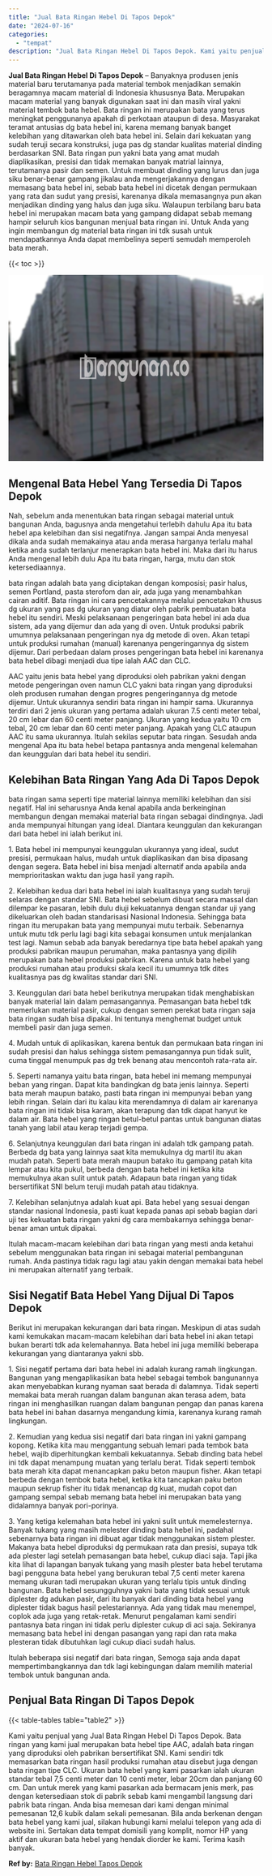 ```yaml
---
title: "Jual Bata Ringan Hebel Di Tapos Depok"
date: "2024-07-16"
categories: 
  - "tempat"
description: "Jual Bata Ringan Hebel Di Tapos Depok. Kami yaitu penjual yang Jual Bata Ringan Hebel Di Tapos Depok. Bata ringan yang kami jual merupakan bata hebel tipe AA..."
---
```


**Jual Bata Ringan Hebel Di Tapos Depok** – Banyaknya produsen jenis material baru terutamanya pada material tembok menjadikan semakin beragamnya macam material di Indonesia khususnya Bata. Merupakan macam material yang banyak digunakan saat ini dan masih viral yakni material tembok bata hebel. Bata ringan ini merupakan bata yang terus meningkat penggunanya apakah di perkotaan ataupun di desa. Masyarakat teramat antusias dg bata hebel ini, karena memang banyak banget kelebihan yang ditawarkan oleh bata hebel ini. Selain dari kekuatan yang sudah teruji secara konstruksi, juga pas dg standar kualitas material dinding berdasarkan SNI. Bata ringan pun yakni bata yang amat mudah diaplikasikan, presisi dan tidak memakan banyak matrial lainnya, terutamanya pasir dan semen. Untuk membuat dinding yang lurus dan juga siku benar-benar gampang jikalau anda mengerjakannya dengan memasang bata hebel ini, sebab bata hebel ini dicetak dengan permukaan yang rata dan sudut yang presisi, karenanya dikala memasangnya pun akan menjadikan dinding yang halus dan juga siku. Walaupun terbilang baru bata hebel ini merupakan macam bata yang gampang didapat sebab memang hampir seluruh kios bangunan menjual bata ringan ini. Untuk Anda yang ingin membangun dg material bata ringan ini tdk susah untuk mendapatkannya Anda dapat membelinya seperti semudah memperoleh bata merah.

{{< toc >}}

![Jual Bata Ringan Hebel Di Tapos Depok](/images/jual-hebel-murah-17.png)

## Mengenal Bata Hebel Yang Tersedia Di Tapos Depok

Nah, sebelum anda menentukan bata ringan sebagai material untuk bangunan Anda, bagusnya anda mengetahui terlebih dahulu Apa itu bata hebel apa kelebihan dan sisi negatifnya. Jangan sampai Anda menyesal dikala anda sudah memakainya atau anda merasa harganya terlalu mahal ketika anda sudah terlanjur menerapkan bata hebel ini. Maka dari itu harus Anda mengenal lebih dulu Apa itu bata ringan, harga, mutu dan stok ketersediaannya.

bata ringan adalah bata yang diciptakan dengan komposisi; pasir halus, semen Portland, pasta sterofom dan air, ada juga yang menambahkan cairan aditif. Bata ringan ini cara pencetakannya melalui pencetakan khusus dg ukuran yang pas dg ukuran yang diatur oleh pabrik pembuatan bata hebel itu sendiri. Meski pelaksanaan pengeringan bata hebel ini ada dua sistem, ada yang dijemur dan ada yang di oven. Untuk produksi pabrik umumnya pelaksanaan pengeringan nya dg metode di oven. Akan tetapi untuk produksi rumahan (manual) karenanya pengeringannya dg sistem dijemur. Dari perbedaan dalam proses pengeringan bata hebel ini karenanya bata hebel dibagi menjadi dua tipe ialah AAC dan CLC.

AAC yaitu jenis bata hebel yang diproduksi oleh pabrikan yakni dengan metode pengeringan oven namun CLC yakni bata ringan yang diproduksi oleh produsen rumahan dengan progres pengeringannya dg metode dijemur. Untuk ukurannya sendiri bata ringan ini hampir sama. Ukurannya terdiri dari 2 jenis ukuran yang pertama adalah ukuran 7.5 centi meter tebal, 20 cm lebar dan 60 centi meter panjang. Ukuran yang kedua yaitu 10 cm tebal, 20 cm lebar dan 60 centi meter panjang. Apakah yang CLC ataupun AAC itu sama ukurannya. Itulah sekilas seputar bata ringan. Sesudah anda mengenal Apa itu bata hebel betapa pantasnya anda mengenal kelemahan dan keunggulan dari bata hebel itu sendiri.

## Kelebihan Bata Ringan Yang Ada Di Tapos Depok

bata ringan sama seperti tipe material lainnya memiliki kelebihan dan sisi negatif. Hal ini seharusnya Anda kenal apabila anda berkeinginan membangun dengan memakai material bata ringan sebagai dindingnya. Jadi anda mempunyai hitungan yang ideal. Diantara keunggulan dan kekurangan dari bata hebel ini ialah berikut ini.

1\. Bata hebel ini mempunyai keunggulan ukurannya yang ideal, sudut presisi, permukaan halus, mudah untuk diaplikasikan dan bisa dipasang dengan segera. Bata hebel ini bisa menjadi alternatif anda apabila anda memprioritaskan waktu dan juga hasil yang rapih.

2\. Kelebihan kedua dari bata hebel ini ialah kualitasnya yang sudah teruji selaras dengan standar SNI. Bata hebel sebelum dibuat secara massal dan dilempar ke pasaran, lebih dulu diuji kekuatannya dengan standar uji yang dikeluarkan oleh badan standarisasi Nasional Indonesia. Sehingga bata ringan itu merupakan bata yang mempunyai mutu terbaik. Sebenarnya untuk mutu tdk perlu lagi bagi kita sebagai konsumen untuk menjalankan test lagi. Namun sebab ada banyak beredarnya tipe bata hebel apakah yang produksi pabrikan maupun perumahan, maka pantasnya yang dipilih merupakan bata hebel produksi pabrikan. Karena untuk bata hebel yang produksi rumahan atau produksi skala kecil itu umumnya tdk dites kualitasnya pas dg kwalitas standar dari SNI.

3\. Keunggulan dari bata hebel berikutnya merupakan tidak menghabiskan banyak material lain dalam pemasangannya. Pemasangan bata hebel tdk memerlukan material pasir, cukup dengan semen perekat bata ringan saja bata ringan sudah bisa dipakai. Ini tentunya menghemat budget untuk membeli pasir dan juga semen.

4\. Mudah untuk di aplikasikan, karena bentuk dan permukaan bata ringan ini sudah presisi dan halus sehingga sistem pemasangannya pun tidak sulit, cuma tinggal menumpuk pas dg trek benang atau mencontoh rata-rata air.

5\. Seperti namanya yaitu bata ringan, bata hebel ini memang mempunyai beban yang ringan. Dapat kita bandingkan dg bata jenis lainnya. Seperti bata merah maupun batako, pasti bata ringan ini mempunyai beban yang lebih ringan. Selain dari itu kalau kita merendamnya di dalam air karenanya bata ringan ini tidak bisa karam, akan terapung dan tdk dapat hanyut ke dalam air. Bata hebel yang ringan betul-betul pantas untuk bangunan diatas tanah yang labil atau kerap terjadi gempa.

6\. Selanjutnya keunggulan dari bata ringan ini adalah tdk gampang patah. Berbeda dg bata yang lainnya saat kita memukulnya dg martil itu akan mudah patah. Seperti bata merah maupun batako itu gampang patah kita lempar atau kita pukul, berbeda dengan bata hebel ini ketika kita memukulnya akan sulit untuk patah. Adapaun bata ringan yang tidak bersertifikat SNI belum teruji mudah patah atau tidaknya.

7\. Kelebihan selanjutnya adalah kuat api. Bata hebel yang sesuai dengan standar nasional Indonesia, pasti kuat kepada panas api sebab bagian dari uji tes kekuatan bata ringan yakni dg cara membakarnya sehingga benar-benar aman untuk dipakai.

Itulah macam-macam kelebihan dari bata ringan yang mesti anda ketahui sebelum menggunakan bata ringan ini sebagai material pembangunan rumah. Anda pastinya tidak ragu lagi atau yakin dengan memakai bata hebel ini merupakan alternatif yang terbaik.

## Sisi Negatif Bata Hebel Yang Dijual Di Tapos Depok

Berikut ini merupakan kekurangan dari bata ringan. Meskipun di atas sudah kami kemukakan macam-macam kelebihan dari bata hebel ini akan tetapi bukan berarti tdk ada kelemahannya. Bata hebel ini juga memiliki beberapa kekurangan yang diantaranya yakni sbb.

1\. Sisi negatif pertama dari bata hebel ini adalah kurang ramah lingkungan. Bangunan yang mengaplikasikan bata hebel sebagai tembok bangunannya akan menyebabkan kurang nyaman saat berada di dalamnya. Tidak seperti memakai bata merah ruangan dalam bangunan akan terasa adem, bata ringan ini menghasilkan ruangan dalam bangunan pengap dan panas karena bata hebel ini bahan dasarnya mengandung kimia, karenanya kurang ramah lingkungan.

2\. Kemudian yang kedua sisi negatif dari bata ringan ini yakni gampang kopong. Ketika kita mau menggantung sebuah lemari pada tembok bata hebel, wajib diperhitungkan kembali kekuatannya. Sebab dinding bata hebel ini tdk dapat menampung muatan yang terlalu berat. Tidak seperti tembok bata merah kita dapat menancapkan paku beton maupun fisher. Akan tetapi berbeda dengan tembok bata hebel, ketika kita tancapkan paku beton maupun sekrup fisher itu tidak menancap dg kuat, mudah copot dan gampang sempal sebab memang bata hebel ini merupakan bata yang didalamnya banyak pori-porinya.

3\. Yang ketiga kelemahan bata hebel ini yakni sulit untuk memelesternya. Banyak tukang yang masih melester dinding bata hebel ini, padahal sebenarnya bata ringan ini dibuat agar tidak menggunakan sistem plester. Makanya bata hebel diproduksi dg permukaan rata dan presisi, supaya tdk ada plester lagi setelah pemasangan bata hebel, cukup diaci saja. Tapi jika kita lihat di lapangan banyak tukang yang masih plester bata hebel terutama bagi pengguna bata hebel yang berukuran tebal 7,5 centi meter karena memang ukuran tadi merupakan ukuran yang terlalu tipis untuk dinding bangunan. Bata hebel sesungguhnya yakni bata yang tidak sesuai untuk diplester dg adukan pasir, dari itu banyak dari dinding bata hebel yang diplester tidak bagus hasil pelestariannya. Ada yang tidak mau menempel, coplok ada juga yang retak-retak. Menurut pengalaman kami sendiri pantasnya bata ringan ini tidak perlu diplester cukup di aci saja. Sekiranya memasang bata hebel ini dengan pasangan yang rapi dan rata maka plesteran tidak dibutuhkan lagi cukup diaci sudah halus.

Itulah beberapa sisi negatif dari bata ringan, Semoga saja anda dapat mempertimbangkannya dan tdk lagi kebingungan dalam memilih material tembok untuk bangunan anda.

## Penjual Bata Ringan Di Tapos Depok

{{< table-tables table="table2" >}}

Kami yaitu penjual yang Jual Bata Ringan Hebel Di Tapos Depok. Bata ringan yang kami jual merupakan bata hebel tipe AAC, adalah bata ringan yang diproduksi oleh pabrikan bersertifikat SNI. Kami sendiri tdk memasarkan bata ringan hasil produksi rumahan atau disebut juga dengan bata ringan tipe CLC. Ukuran bata hebel yang kami pasarkan ialah ukuran standar tebal 7,5 centi meter dan 10 centi meter, lebar 20cm dan panjang 60 cm. Dan untuk merek yang kami pasarkan ada bermacam jenis merk, pas dengan ketersediaan stok di pabrik sebab kami mengambil langsung dari pabrik bata ringan. Anda bisa memesan dari kami dengan minimal pemesanan 12,6 kubik dalam sekali pemesanan. Bila anda berkenan dengan bata hebel yang kami jual, silakan hubungi kami melalui telepon yang ada di website ini. Sertakan data tempat domisili yang komplit, nomor HP yang aktif dan ukuran bata hebel yang hendak diorder ke kami. Terima kasih banyak.

**Ref by:** [Bata Ringan Hebel Tapos Depok](https://id.wikipedia.org/wiki/Bata)
